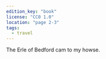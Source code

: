 ```yaml
---
edition_key: "book"
license: "CC0 1.0"
location: "page 2-3"
tags:
  - travel
---
```

The Erle of Bedford
cam to my howse.
